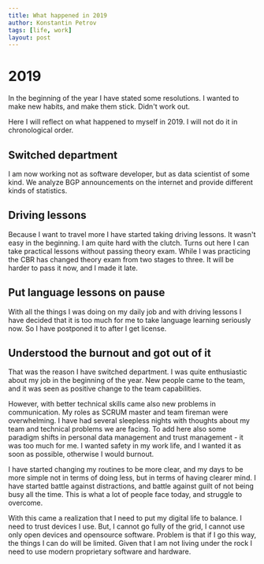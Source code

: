 ```yaml
---
title: What happened in 2019
author: Konstantin Petrov
tags: [life, work]
layout: post
---
```


# 2019

In the beginning of the year I have stated some resolutions. I wanted to 
make new habits, and make them stick. Didn't work out.

Here I will reflect on what happened to myself in 2019. I will not do it in chronological order.

## Switched department
I am now working not as software developer, but as data scientist of some kind. We analyze BGP announcements on the internet and provide different kinds of statistics. 

## Driving lessons
Because I want to travel more I have started taking driving lessons. It wasn't easy in the beginning. I am quite hard with the clutch.
Turns out here I can take practical lessons without passing theory exam. While I was practicing the CBR has changed theory exam from two stages to three. It will be harder to pass it now, and I made it late. 

## Put language lessons on pause
With all the things I was doing on my daily job and with driving lessons I have decided that it is too much for me to take language learning seriously now. So I have postponed it to after I get license. 

## Understood the burnout and got out of it
That was the reason I have switched department.
I was quite enthusiastic about my job in the beginning of the year. 
New people came to the team, and it was seen as positive change to the team capabilities.

However, with better technical skills came also new problems in communication. My roles as SCRUM master 
and team fireman were overwhelming. I have had several sleepless nights with thoughts about 
my team and technical problems we are facing. To add here also some paradigm shifts in 
personal data management and trust management - it was too much for me. I wanted safety in
my work life, and I wanted it as soon as possible, otherwise I would burnout.

I have started changing my routines to be more clear, and my days to be more simple not in 
terms of doing less, but in terms of having clearer mind. I have started battle against distractions, and 
battle against guilt of not being busy all the time. This is what a lot of people face today, and 
struggle to overcome.

With this came a realization that I need to put my digital life to balance. I need to trust devices I use. 
But, I cannot go fully of the grid, I cannot use only open devices and opensource software. Problem is that 
if I go this way, the things I can do will be limited. Given that I am not living under the rock I need to 
use modern proprietary software and hardware.
